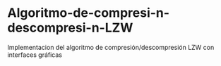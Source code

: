 # Algoritmo-de-compresi-n-descompresi-n-LZW
Implementacion del algoritmo de compresión/descompresión LZW con interfaces gráficas
